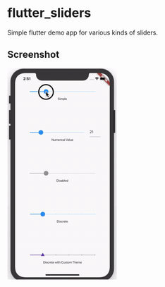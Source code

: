# flutter_sliders

Simple flutter demo app for various kinds of sliders.

## Screenshot
![](screenshot.gif)
